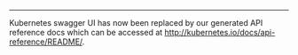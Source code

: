 ---

Kubernetes swagger UI has now been replaced by our generated API reference docs
which can be accessed at http://kubernetes.io/docs/api-reference/README/.
